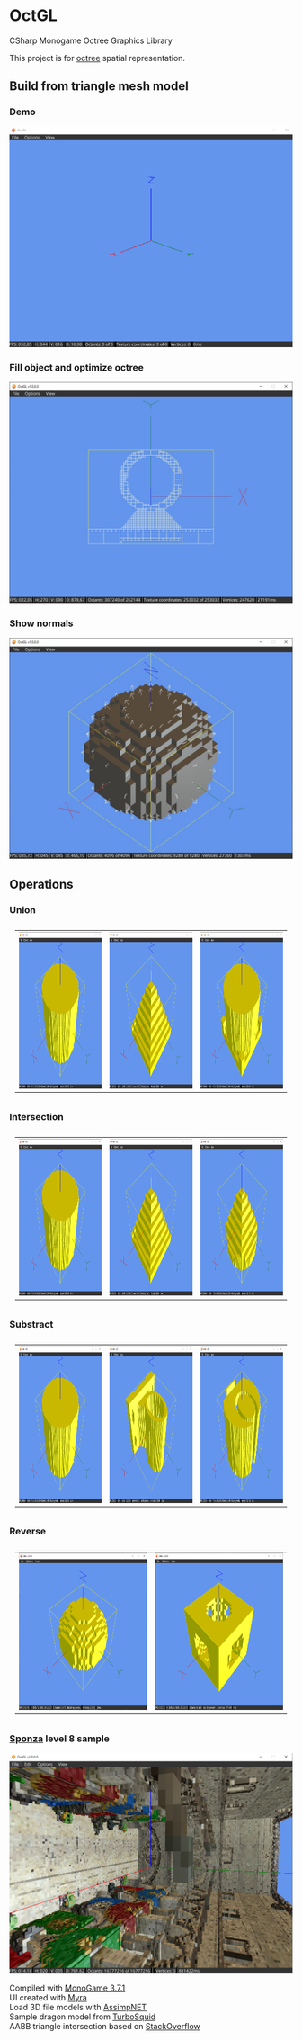 # OctGL
CSharp Monogame Octree Graphics Library

This project is for [octree](https://en.wikipedia.org/wiki/Octree) spatial representation.

## Build from triangle mesh model ##
### Demo ###
![Demo](./OctGL/Resources/demo.gif)

### Fill object and optimize octree ##
![Sample wireframe](./OctGL/Resources/samplepiece2wf.jpg)

### Show normals ##
![Sample model normals](./OctGL/Resources/samplespherenormals.jpg)

## Operations ##
### Union ###

<table style="padding:10px">
  <tr>
    <td>
      <img src="./OctGL/Resources/cylinder.png"  alt="1" width = 279px height = 279px >
   </td>
   <td><img src="./OctGL/Resources/pyramid.png" alt="2" width = 279px height = 279pxx></td>
   <td><img src="./OctGL/Resources/cylinder_pyramid_union.png" alt="3" width = 279px height = 279px></td>
  </tr>
</table>

### Intersection ###

<table style="padding:10px">
  <tr>
    <td>
      <img src="./OctGL/Resources/cylinder.png"  alt="1" width = 279px height = 279px >
   </td>
   <td><img src="./OctGL/Resources/pyramid.png" alt="2" width = 279px height = 279pxx></td>
   <td><img src="./OctGL/Resources/cylinder_pyramid_intersection.png" alt="3" width = 279px height = 279px></td>
  </tr>
</table>

### Substract ###

<table style="padding:10px">
  <tr>
    <td>
      <img src="./OctGL/Resources/cylinder.png"  alt="1" width = 279px height = 279px >
   </td>
   <td><img src="./OctGL/Resources/piece2.png" alt="2" width = 279px height = 279pxx></td>
   <td><img src="./OctGL/Resources/cylinder_piece2_substract.png" alt="3" width = 279px height = 279px></td>
  </tr>
</table>

### Reverse ###

<table style="padding:10px">
  <tr>
    <td>
      <img src="./OctGL/Resources/sphere.png"  alt="1" width = 279px height = 279px >
   </td>
   <td><img src="./OctGL/Resources/sphere_reverse.png" alt="2" width = 279px height = 279pxx></td>
  </tr>
</table>

### [Sponza](https://casual-effects.com/g3d/data10/index.html#mesh8) level 8 sample ##
![Sample model normals](./OctGL/Resources/sponza_8.png)


Compiled with [MonoGame 3.7.1](https://community.monogame.net/t/monogame-3-7-1-release/11173)  
UI created with [Myra](https://github.com/rds1983/Myra)  
Load 3D file models with [AssimpNET](https://github.com/assimp/assimp-net)  
Sample dragon model from [TurboSquid](https://www.turbosquid.com/es/FullPreview/Index.cfm/ID/1129559)  
AABB triangle intersection based on [StackOverflow](https://stackoverflow.com/questions/17458562/efficient-aabb-triangle-intersection-in-c-sharp)  
